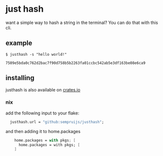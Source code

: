 # just hash

want a simple way to hash a string in the terminal? You can do that with this cli.

## example

```shell
$ justhash -s "hello world!"

7509e5bda0c762d2bac7f90d758b5b2263fa01ccbc542ab5e3df163be08e6ca9
```

## installing

justhash is also available on [crates.io](https://crates.io/crates/justhash)

### nix

add the following input to your flake:

```nix
  justhash.url = "github:sempruijs/justhash";
```

and then adding it to home.packages

```nix
    home.packages = with pkgs; [
      home.packages = with pkgs; [
    ]
```